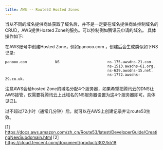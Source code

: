 ```yaml
---
title: AWS -- Route53 Hosted Zones
---
```


当从不同的域名提供商处获取了域名后，并不是一定要在域名提供商处控制域名的CRUD，AWS提供Hosted Zone的服务。可以控制例如腾讯云申请的域名。
具体操作如下:

在AWS账号中创建Hosted Zone，例如panooo.com ，创建后会生成类似如下NS记录:
```
panooo.com             NS                      ns-175.awsdns-21.com. 
                                               ns-1513.awsdns-61.org. 
                                               ns-639.awsdns-15.net. 
                                               ns-1772.awsdns-29.co.uk.
```

注意AWS会给hosted Zone的域名分配4个服务器，如果希望把腾讯云的DNS让AWS接管，仅需要将腾讯云上此域名的NS服务器设置为这4个服务器即可。具体见[2]。

过不超过72小时（通常几分钟）后，就可以在AWS上创建记录并让route53生效。


[1] https://docs.aws.amazon.com/zh_cn/Route53/latest/DeveloperGuide/CreatingNewSubdomain.html
[2] https://cloud.tencent.com/document/product/302/5518
